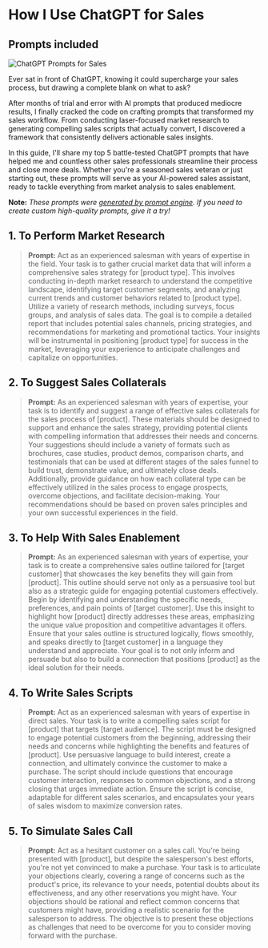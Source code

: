 # How I Use ChatGPT for Sales
## Prompts included

![ChatGPT Prompts for Sales](https://cdn.sanity.io/images/zc1yyogj/production/669a71ac54ae816cefb7ce07f8adc45e989cb292-1200x630.png?w=1200&q=100)

Ever sat in front of ChatGPT, knowing it could supercharge your sales process, but drawing a complete blank on what to ask?

After months of trial and error with AI prompts that produced mediocre results, I finally cracked the code on crafting prompts that transformed my sales workflow. From conducting laser-focused market research to generating compelling sales scripts that actually convert, I discovered a framework that consistently delivers actionable sales insights.

In this guide, I'll share my top 5 battle-tested ChatGPT prompts that have helped me and countless other sales professionals streamline their process and close more deals. Whether you're a seasoned sales veteran or just starting out, these prompts will serve as your AI-powered sales assistant, ready to tackle everything from market analysis to sales enablement.

**Note:** *These prompts were [generated by prompt engine](https://www.promptengine.cc). If you need to create custom high-quality prompts, give it a try!*

## 1. To Perform Market Research

> **Prompt:** Act as an experienced salesman with years of expertise in the field. Your task is to gather crucial market data that will inform a comprehensive sales strategy for [product type]. This involves conducting in-depth market research to understand the competitive landscape, identifying target customer segments, and analyzing current trends and customer behaviors related to [product type]. Utilize a variety of research methods, including surveys, focus groups, and analysis of sales data. The goal is to compile a detailed report that includes potential sales channels, pricing strategies, and recommendations for marketing and promotional tactics. Your insights will be instrumental in positioning [product type] for success in the market, leveraging your experience to anticipate challenges and capitalize on opportunities.

## 2. To Suggest Sales Collaterals

> **Prompt:** As an experienced salesman with years of expertise, your task is to identify and suggest a range of effective sales collaterals for the sales process of [product]. These materials should be designed to support and enhance the sales strategy, providing potential clients with compelling information that addresses their needs and concerns. Your suggestions should include a variety of formats such as brochures, case studies, product demos, comparison charts, and testimonials that can be used at different stages of the sales funnel to build trust, demonstrate value, and ultimately close deals. Additionally, provide guidance on how each collateral type can be effectively utilized in the sales process to engage prospects, overcome objections, and facilitate decision-making. Your recommendations should be based on proven sales principles and your own successful experiences in the field.

## 3. To Help With Sales Enablement

> **Prompt:** As an experienced salesman with years of expertise, your task is to create a comprehensive sales outline tailored for [target customer] that showcases the key benefits they will gain from [product]. This outline should serve not only as a persuasive tool but also as a strategic guide for engaging potential customers effectively. Begin by identifying and understanding the specific needs, preferences, and pain points of [target customer]. Use this insight to highlight how [product] directly addresses these areas, emphasizing the unique value proposition and competitive advantages it offers. Ensure that your sales outline is structured logically, flows smoothly, and speaks directly to [target customer] in a language they understand and appreciate. Your goal is to not only inform and persuade but also to build a connection that positions [product] as the ideal solution for their needs.

## 4. To Write Sales Scripts

> **Prompt:** Act as an experienced salesman with years of expertise in direct sales. Your task is to write a compelling sales script for [product] that targets [target audience]. The script must be designed to engage potential customers from the beginning, addressing their needs and concerns while highlighting the benefits and features of [product]. Use persuasive language to build interest, create a connection, and ultimately convince the customer to make a purchase. The script should include questions that encourage customer interaction, responses to common objections, and a strong closing that urges immediate action. Ensure the script is concise, adaptable for different sales scenarios, and encapsulates your years of sales wisdom to maximize conversion rates.

## 5. To Simulate Sales Call

> **Prompt:** Act as a hesitant customer on a sales call. You're being presented with [product], but despite the salesperson's best efforts, you're not yet convinced to make a purchase. Your task is to articulate your objections clearly, covering a range of concerns such as the product's price, its relevance to your needs, potential doubts about its effectiveness, and any other reservations you might have. Your objections should be rational and reflect common concerns that customers might have, providing a realistic scenario for the salesperson to address. The objective is to present these objections as challenges that need to be overcome for you to consider moving forward with the purchase.